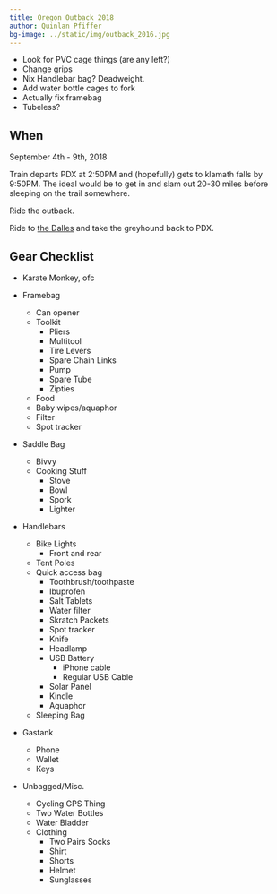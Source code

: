 ```yaml
---
title: Oregon Outback 2018
author: Quinlan Pfiffer
bg-image: ../static/img/outback_2016.jpg
---
```


* Look for PVC cage things (are any left?)
* Change grips
* Nix Handlebar bag? Deadweight.
* Add water bottle cages to fork
* Actually fix framebag
* Tubeless?

## When

September 4th - 9th, 2018

Train departs PDX at 2:50PM and (hopefully) gets to klamath falls by 9:50PM. The
ideal would be to get in and slam out 20-30 miles before sleeping on the trail
somewhere.

Ride the outback.

Ride to [the Dalles](https://ridewithgps.com/routes/5005647) and take the
greyhound back to PDX.

## Gear Checklist

* Karate Monkey, ofc
* Framebag
    * Can opener
    * Toolkit
        * Pliers
        * Multitool
        * Tire Levers
        * Spare Chain Links
        * Pump
        * Spare Tube
        * Zipties
    * Food
    * Baby wipes/aquaphor
    * Filter
    * Spot tracker

* Saddle Bag
    * Bivvy
    * Cooking Stuff
        * Stove
        * Bowl
        * Spork
        * Lighter

* Handlebars
    * Bike Lights
        * Front and rear
    * Tent Poles
    * Quick access bag
        * Toothbrush/toothpaste
        * Ibuprofen
        * Salt Tablets
        * Water filter
        * Skratch Packets
        * Spot tracker
        * Knife
        * Headlamp
        * USB Battery
            * iPhone cable
            * Regular USB Cable
        * Solar Panel
        * Kindle
        * Aquaphor
    * Sleeping Bag

* Gastank
    * Phone
    * Wallet
    * Keys

* Unbagged/Misc.
    * Cycling GPS Thing
    * Two Water Bottles
    * Water Bladder
    * Clothing
        * Two Pairs Socks
        * Shirt
        * Shorts
        * Helmet
        * Sunglasses

